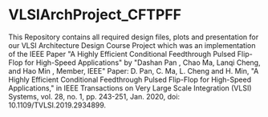 # VLSIArchProject_CFTPFF

This Repository contains all required design files, plots and presentation for our VLSI Architecture Design Course Project which was an implementation of the IEEE Paper "A Highly Efficient Conditional Feedthrough Pulsed Flip-Flop for High-Speed Applications" by "Dashan Pan , Chao Ma, Lanqi Cheng, and Hao Min , Member, IEEE"
Paper: D. Pan, C. Ma, L. Cheng and H. Min, "A Highly Efficient Conditional Feedthrough Pulsed Flip-Flop for High-Speed Applications," in IEEE Transactions on Very Large Scale Integration (VLSI) Systems, vol. 28, no. 1, pp. 243-251, Jan. 2020, doi: 10.1109/TVLSI.2019.2934899.
